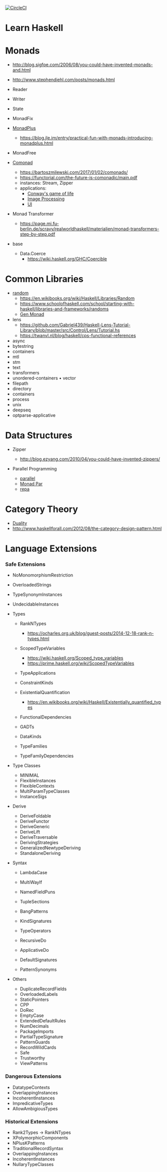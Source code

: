 [![CircleCI](https://circleci.com/gh/Boshen/learn-haskell/tree/master.svg?style=svg)](https://circleci.com/gh/Boshen/learn-haskell/tree/master)

# Learn Haskell

# Monads
- http://blog.sigfpe.com/2006/08/you-could-have-invented-monads-and.html
- http://www.stephendiehl.com/posts/monads.html
- Reader
- Writer
- State
- MonadFix
- [MonadPlus](http://hackage.haskell.org/package/base-4.11.1.0/docs/Control-Monad.html#t:MonadPlus)
    - https://blog.jle.im/entry/practical-fun-with-monads-introducing-monadplus.html
- MonadFree
- [Comonad](https://hackage.haskell.org/package/comonad)
    - https://bartoszmilewski.com/2017/01/02/comonads/
    - https://functorial.com/the-future-is-comonadic/main.pdf
    - instances: Stream, Zipper
    - applications:
        - [Conway's game of life](http://javran.github.io/posts/2014-08-22-comonad-zipper-and-conways-game-of-life.html)
        - [Image Processing](https://jaspervdj.be/posts/2014-11-27-comonads-image-processing.html)
        - [UI](https://speakerd.s3.amazonaws.com/presentations/febc965f713743f18d8d942642e08d72/The_Future_Is_Comonadic_.pdf)
- Monad Transformer
    - https://page.mi.fu-berlin.de/scravy/realworldhaskell/materialien/monad-transformers-step-by-step.pdf

- base
    - Data.Coerce
        - https://wiki.haskell.org/GHC/Coercible

# Common Libraries
- [random](https://hackage.haskell.org/package/random-1.1/docs/System-Random.html)
    - https://en.wikibooks.org/wiki/Haskell/Libraries/Random
    - https://www.schoolofhaskell.com/school/starting-with-haskell/libraries-and-frameworks/randoms
    - [Gen Monad](https://hackage.haskell.org/package/QuickCheck-2.11.3/docs/Test-QuickCheck-Gen.html)
- lens
    - https://github.com/Gabriel439/Haskell-Lens-Tutorial-Library/blob/master/src/Control/Lens/Tutorial.hs
    - https://twanvl.nl/blog/haskell/cps-functional-references
- async
- bytestring
- containers
- mtl
- stm
- text
- transformers
- unordered-containers • vector
- filepath
- directory
- containers
- process
- unix
- deepseq
- optparse-applicative

# Data Structures
- Zipper
    - http://blog.ezyang.com/2010/04/you-could-have-invented-zippers/

- Parallel Programming
    - [parallel](https://hackage.haskell.org/package/parallel)
    - [Monad Par](https://hackage.haskell.org/package/monad-par)
    - [repa](https://hackage.haskell.org/package/repa)

# Category Theory
- [Duality](http://blog.ezyang.com/2012/10/duality-for-haskellers/)
- http://www.haskellforall.com/2012/08/the-category-design-pattern.html

# Language Extensions
### Safe Extensions
  - NoMonomorphismRestriction
  - OverloadedStrings
  - TypeSynonymInstances
  - UndecidableInstances

- Types
    - RankNTypes
        - https://ocharles.org.uk/blog/guest-posts/2014-12-18-rank-n-types.html
    - ScopedTypeVariables
        - https://wiki.haskell.org/Scoped_type_variables
        - https://prime.haskell.org/wiki/ScopedTypeVariables
    - TypeApplications
    - ConstraintKinds

    - ExistentialQuantification
        - https://en.wikibooks.org/wiki/Haskell/Existentially_quantified_types
    - FunctionalDependencies
    - GADTs

    - DataKinds
    - TypeFamilies
    - TypeFamilyDependencies

- Type Classes
  - MINIMAL
  - FlexibleInstances
  - FlexibleContexts
  - MultiParamTypeClasses
  - InstanceSigs

- Derive
    - DeriveFoldable
    - DeriveFunctor
    - DeriveGeneric
    - DeriveLift
    - DeriveTraversable
    - DerivingStrategies
    - GeneralizedNewtypeDeriving
    - StandaloneDeriving

- Syntax
  - LambdaCase
  - MultiWayIf
  - NamedFieldPuns
  - TupleSections

  - BangPatterns
  - KindSignatures
  - TypeOperators

  - RecursiveDo
  - ApplicativeDo
  - DefaultSignatures
  - PatternSynonyms

- Others
	- DuplicateRecordFields
	- OverloadedLabels
	- StaticPointers
  - CPP
  - DoRec
  - EmptyCase
  - ExtendedDefaultRules
  - NumDecimals
  - PackageImports
  - PartialTypeSignature
  - PatternGuards
  - RecordWildCards
  - Safe
  - Trustworthy
  - ViewPatterns

### Dangerous Extensions
  - DatatypeContexts
  - OverlappingInstances
  - IncoherentInstances
  - ImpredicativeTypes
  - AllowAmbigiousTypes

### Historical Extensions
  - Rank2Types -> RankNTypes
  - XPolymorphicComponents
  - NPlusKPatterns
  - TraditionalRecordSyntax
  - OverlappingInstances
  - IncoherentInstances
  - NullaryTypeClasses
